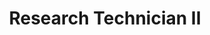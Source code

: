 ---
layout: person
name: "Rosario Tarabi"
image: "https://research.fredhutch.org/content/stripe/bloom/en/members/_jcr_content/par/labmember_350764439/image.img.jpg/1697145687898.jpg"
title: "Research Technician II"
category: "Staff"
---